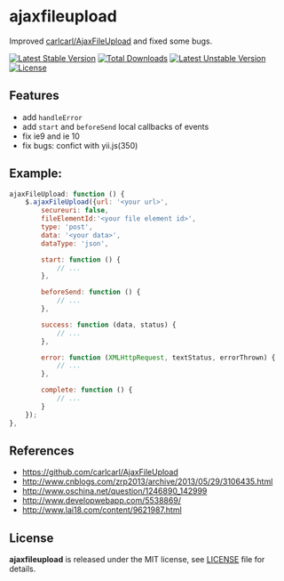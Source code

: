 # ajaxfileupload

Improved [carlcarl/AjaxFileUpload](https://github.com/carlcarl/AjaxFileUpload) and fixed some bugs.

[![Latest Stable Version](https://poser.pugx.org/yongtiger/ajaxfileupload/v/stable)](https://packagist.org/packages/yongtiger/ajaxfileupload)
[![Total Downloads](https://poser.pugx.org/yongtiger/ajaxfileupload/downloads)](https://packagist.org/packages/yongtiger/ajaxfileupload) 
[![Latest Unstable Version](https://poser.pugx.org/yongtiger/ajaxfileupload/v/unstable)](https://packagist.org/packages/yongtiger/ajaxfileupload)
[![License](https://poser.pugx.org/yongtiger/ajaxfileupload/license)](https://packagist.org/packages/yongtiger/ajaxfileupload)


## Features

- add `handleError`
- add `start` and `beforeSend` local callbacks of events
- fix ie9 and ie 10
- fix bugs: confict with yii.js(350)


## Example:

```js
ajaxFileUpload: function () {
    $.ajaxFileUpload({url: '<your url>', 
        secureuri: false,
        fileElementId:'<your file element id>',
        type: 'post',
        data: '<your data>',
        dataType: 'json',

        start: function () {
            // ...
        },

        beforeSend: function () {
            // ...
        },

        success: function (data, status) {
            // ...
        },

        error: function (XMLHttpRequest, textStatus, errorThrown) {
            // ...
        },

        complete: function () {
            // ...
        }
    });
},
```


## References

* https://github.com/carlcarl/AjaxFileUpload
* http://www.cnblogs.com/zrp2013/archive/2013/05/29/3106435.html
* http://www.oschina.net/question/1246890_142999
* http://www.developwebapp.com/5538869/
* http://www.lai18.com/content/9621987.html

## License 
**ajaxfileupload** is released under the MIT license, see [LICENSE](https://opensource.org/licenses/MIT) file for details.